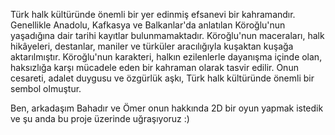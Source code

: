 Türk halk kültüründe önemli bir yer edinmiş efsanevi bir kahramandır. Genellikle Anadolu, Kafkasya ve Balkanlar'da anlatılan Köroğlu'nun yaşadığına dair tarihi kayıtlar bulunmamaktadır. Köroğlu'nun maceraları, halk hikâyeleri, destanlar, maniler ve türküler aracılığıyla kuşaktan kuşağa aktarılmıştır. 
Köroğlu'nun karakteri, halkın ezilenlerle dayanışma içinde olan, haksızlığa karşı mücadele eden bir kahraman olarak tasvir edilir.
Onun cesareti, adalet duygusu ve özgürlük aşkı, Türk halk kültüründe önemli bir sembol olmuştur.

Ben, arkadaşım Bahadır ve Ömer onun hakkında 2D bir oyun yapmak istedik ve şu anda bu proje üzerinde uğraşıyoruz :)
